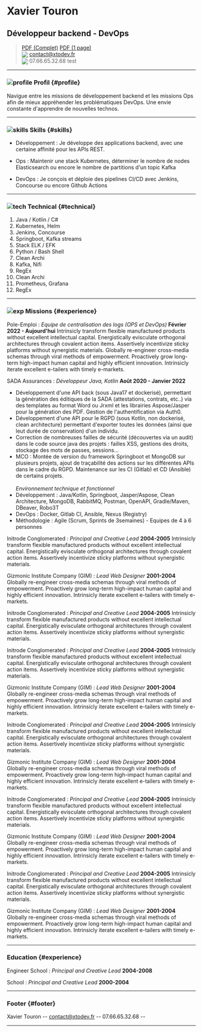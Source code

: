 # Xavier Touron
## Développeur backend - DevOps

> [PDF (Complet)](https://github.com/xtodev/cv/releases/latest/download/CV_Touron_Xavier_Full.pdf) [PDF (1 page)](https://github.com/xtodev/cv/releases/latest/download/CV_Touron_Xavier.pdf)<br>
> <img src="https://cdn-icons-png.flaticon.com/16/646/646094.png" style="vertical-align: middle;"> [contact@xtodev.fr](mailto:contact@xtodev.fr)   
> <img src="https://cdn-icons-png.flaticon.com/16/977/977411.png" style="vertical-align: middle;"> 07.66.65.32.68
> test

------

### ![profile](https://cdn-icons-png.flaticon.com/24/3135/3135707.png) Profil {#profile}

Navigue entre les missions de développement backend et les missions Ops afin de mieux appréhender les problématiques DevOps. Une envie constante d'apprendre de nouvelles technos.

------

### ![skills](https://cdn-icons-png.flaticon.com/24/3281/3281142.png) Skills {#skills}

* Développement
  : Je développe des applications backend, avec une certaine affinité pour les APIs REST.

* Ops
  : Maintenir une stack Kubernetes, déterminer le nombre de nodes Elasticsearch ou encore le nombre de partitions d'un topic Kafka

* DevOps
  : Je conçois et déploie des pipelines CI/CD avec Jenkins, Concourse ou encore Github Actions

-------

### ![tech](https://cdn-icons-png.flaticon.com/24/3067/3067451.png) Technical {#technical}

1. Java / Kotlin / C#
1. Kubernetes, Helm
1. Jenkins, Concourse
1. Springboot, Kafka streams
1. Stack ELK / EFK
1. Python / Bash Shell
1. Clean Archi
1. Kafka, Nifi
1. RegEx
1. Clean Archi
1. Prometheus, Grafana
1. RegEx

------

### ![exp](https://cdn-icons-png.flaticon.com/24/3325/3325009.png) Missions {#experience}

Pole-Emploi
: *Equipe de centralisation des logs (OPS et DevOps)*
  __Février 2022 - Aujourd'hui__
  Intrinsicly transform flexible manufactured products without excellent intellectual capital. Energistically evisculate orthogonal architectures through covalent action items. Assertively incentivize sticky platforms without synergistic materials.
  Globally re-engineer cross-media schemas through viral methods of empowerment. Proactively grow long-term high-impact human capital and highly efficient innovation. Intrinsicly iterate excellent e-tailers with timely e-markets.

SADA Assurances
: *Développeur Java, Kotlin*
  __Août 2020 - Janvier 2022__
  - Développement d'une API back (sous Java17 et dockerisé), permettant la génération des éditiques de la SADA (attestations, contrats, etc..) via des templates au format Word ou Jrxml et les librairies Aspose/Jasper pour la génération des PDF. Gestion de l'authentification via Auth0.<br>
  - Développement d'une API pour le RGPD (sous Kotlin, non dockerisé, clean architecture) permettant d'exporter toutes les données (ainsi que leut durée de conservation) d'un individu.<br>
  - Correction de nombreuses failles de sécurité (découvertes via un audit) dans le code source java des projets : failles XSS, gestions des droits, stockage des mots de passes, sessions...<br>
  - MCO : Montée de version du framework Springboot et MongoDB sur plusieurs projets, ajout de traçabilité des actions sur les différentes APIs dans le cadre du RGPD. Maintenance sur les CI (Gitlab) et CD (Ansible) de certains projets.<br><br>
  *Environnement technique et fonctionnel*<br>
  - Développement : Java/Kotlin, Springboot, Jasper/Aspose, Clean Architecture, MongoDB, RabbitMQ, Postman, OpenAPI, Gradle/Maven, DBeaver, Robo3T<br>
  - DevOps : Docker, Gitlab CI, Ansible, Nexus (Registry)<br>
  - Méthodologie : Agile (Scrum, Sprints de 3semaines) - Equipes de 4 à 6 personnes

Initrode Conglomerated
: *Principal and Creative Lead*
  __2004-2005__
  Intrinsicly transform flexible manufactured products without excellent intellectual capital. Energistically evisculate orthogonal architectures through covalent action items. Assertively incentivize sticky platforms without synergistic materials.

Gizmonic Institute Company (GIM)
: *Lead Web Designer*
  __2001-2004__
  Globally re-engineer cross-media schemas through viral methods of empowerment. Proactively grow long-term high-impact human capital and highly efficient innovation. Intrinsicly iterate excellent e-tailers with timely e-markets.


Initrode Conglomerated
: *Principal and Creative Lead*
  __2004-2005__
  Intrinsicly transform flexible manufactured products without excellent intellectual capital. Energistically evisculate orthogonal architectures through covalent action items. Assertively incentivize sticky platforms without synergistic materials.

Initrode Conglomerated
: *Principal and Creative Lead*
  __2004-2005__
  Intrinsicly transform flexible manufactured products without excellent intellectual capital. Energistically evisculate orthogonal architectures through covalent action items. Assertively incentivize sticky platforms without synergistic materials.

Gizmonic Institute Company (GIM)
: *Lead Web Designer*
  __2001-2004__
  Globally re-engineer cross-media schemas through viral methods of empowerment. Proactively grow long-term high-impact human capital and highly efficient innovation. Intrinsicly iterate excellent e-tailers with timely e-markets.


Initrode Conglomerated
: *Principal and Creative Lead*
  __2004-2005__
  Intrinsicly transform flexible manufactured products without excellent intellectual capital. Energistically evisculate orthogonal architectures through covalent action items. Assertively incentivize sticky platforms without synergistic materials.

Gizmonic Institute Company (GIM)
: *Lead Web Designer*
  __2001-2004__
  Globally re-engineer cross-media schemas through viral methods of empowerment. Proactively grow long-term high-impact human capital and highly efficient innovation. Intrinsicly iterate excellent e-tailers with timely e-markets.


Initrode Conglomerated
: *Principal and Creative Lead*
  __2004-2005__
  Intrinsicly transform flexible manufactured products without excellent intellectual capital. Energistically evisculate orthogonal architectures through covalent action items. Assertively incentivize sticky platforms without synergistic materials.

Gizmonic Institute Company (GIM)
: *Lead Web Designer*
  __2001-2004__
  Globally re-engineer cross-media schemas through viral methods of empowerment. Proactively grow long-term high-impact human capital and highly efficient innovation. Intrinsicly iterate excellent e-tailers with timely e-markets.


Initrode Conglomerated
: *Principal and Creative Lead*
  __2004-2005__
  Intrinsicly transform flexible manufactured products without excellent intellectual capital. Energistically evisculate orthogonal architectures through covalent action items. Assertively incentivize sticky platforms without synergistic materials.

Gizmonic Institute Company (GIM)
: *Lead Web Designer*
  __2001-2004__
  Globally re-engineer cross-media schemas through viral methods of empowerment. Proactively grow long-term high-impact human capital and highly efficient innovation. Intrinsicly iterate excellent e-tailers with timely e-markets.

------

### Education {#experience}

Engineer School
: *Principal and Creative Lead*
  __2004-2008__

School
: *Principal and Creative Lead*
  __2000-2004__

------

### Footer {#footer}

Xavier Touron -- [contact@xtodev.fr](mailto:contact@xtodev.fr) -- 07.66.65.32.68 -- <a href="https://github.com/xtodev/cv" target="_blank"><img src="https://github.githubassets.com/images/modules/logos_page/GitHub-Mark.png" height="16" width="16" style="vertical-align: middle;"></a>  <a href="#" target="_blank"><img src="https://cdn.icon-icons.com/icons2/2248/PNG/32/linkedin_icon_135436.png" height="16" width="16" style="vertical-align: middle;"></a> 

------
